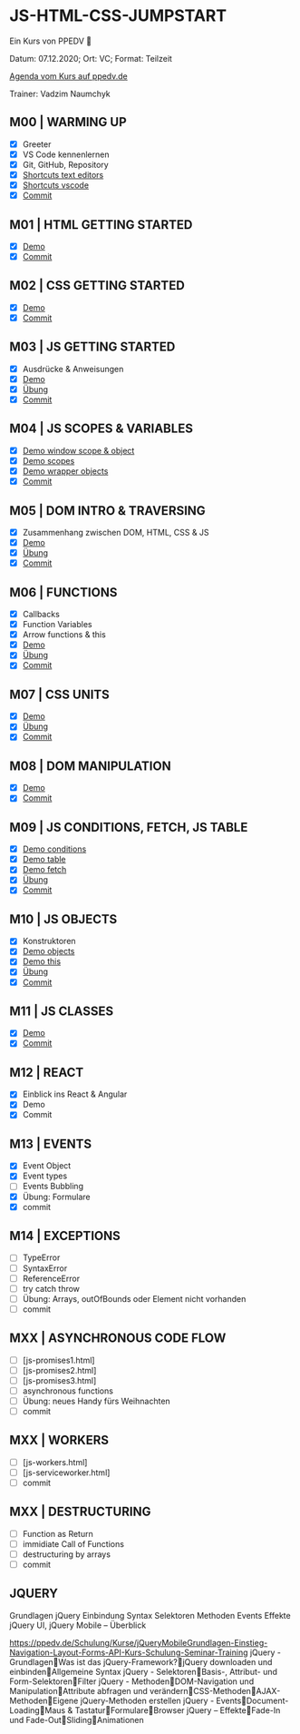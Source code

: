 # JS-HTML-CSS-JUMPSTART

Ein Kurs von PPEDV :rocket:

Datum: 07.12.2020; Ort: VC; Format: Teilzeit

[Agenda vom Kurs auf ppedv.de](https://ppedv.de/schulung/kurse/JavaScript-HTML-Programmierung-Client-CSS-Syntax-Event-Cookie.aspx)

Trainer: Vadzim Naumchyk

## M00 | WARMING UP

- [x] Greeter
- [x] VS Code kennenlernen
- [x] Git, GitHub, Repository
- [x] [Shortcuts text editors](vadzim/SHORTCUTS-ANY-TEXT-EDITOR.md)
- [x] [Shortcuts vscode](vadzim/SHORTCUTS-VSCODE.md)
- [x] [Commit](https://github.com/ppedvAG/2020-12-07-js-html-css-JumpStart/commit/2dce103f59c62f9d8cec6a383ad17a6f23b6c2bb)

## M01 | HTML GETTING STARTED

- [x] [Demo](vadzim/html-hellohtml.html)
- [x] [Commit](https://github.com/ppedvAG/2020-12-07-js-html-css-JumpStart/commit/3c2b71c1766fbdb9bc0fd34dbf457947ab2c16e9)

## M02 | CSS GETTING STARTED

- [x] [Demo](vadzim/css-hellocss.html)
- [x] [Commit](https://github.com/ppedvAG/2020-12-07-js-html-css-JumpStart/commit/fa455601a4354f6d6fbde105f19b8b16c175cf1b)

## M03 | JS GETTING STARTED

- [x] Ausdrücke & Anweisungen
- [x] [Demo](vadzim/js-hellojs.html)
- [x] [Übung](vadzim/uebungen/zufallszahl.html)
- [x] [Commit](https://github.com/ppedvAG/2020-12-07-js-html-css-JumpStart/commit/a19de3c164d85c5d1952881646cff673caa3d217)

## M04 | JS SCOPES & VARIABLES

- [x] [Demo window scope & object](vadzim/js-window.html)
- [x] [Demo scopes](vadzim/js-scopes.html)
- [x] [Demo wrapper objects](vadzim/js-wrapper-objects.html)
- [x] [Commit](https://github.com/ppedvAG/2020-12-07-js-html-css-JumpStart/commit/627dbb51c493fa5f98bd5687866dcb77869e1b87)

## M05 | DOM INTRO & TRAVERSING

- [x] Zusammenhang zwischen DOM, HTML, CSS & JS
- [x] [Demo](vadzim/dom-traversing.html)
- [x] [Übung](vadzim/uebungen/img-zoom.html)
- [x] [Commit](https://github.com/ppedvAG/2020-12-07-js-html-css-JumpStart/commit/c11d0c8a3b19f333c21aaca12467839df3ae3722)

## M06 | FUNCTIONS

- [x] Callbacks
- [x] Function Variables
- [x] Arrow functions & this
- [x] [Demo](vadzim/js-functions.html)
- [x] [Übung](vadzim/uebungen/js-functions-u.html)
- [x] [Commit](https://github.com/ppedvAG/2020-12-07-js-html-css-JumpStart/commit/f7da6bfb1b085d62cc04e91fffc213e0050c3ad8)

## M07 | CSS UNITS

- [x] [Demo](vadzim/css-units.html)
- [x] [Übung](vadzim/uebungen/css-units-u.html)
- [x] [Commit](https://github.com/ppedvAG/2020-12-07-js-html-css-JumpStart/commit/f45f327be8ab7be1943f362c73f83d8fdf28edbc)

## M08 | DOM MANIPULATION

- [x] [Demo](vadzim/dom-manipulation.html)
- [x] [Commit](https://github.com/ppedvAG/2020-12-07-js-html-css-JumpStart/commit/f0d68dca4e40fb7e470850ec72c4d37f117e04bf)

## M09 | JS CONDITIONS, FETCH, JS TABLE

- [x] [Demo conditions](vadzim/js-conditions.html)
- [x] [Demo table](vadzim/js-tables.html)
- [x] [Demo fetch](vadzim/js-fetch.html)
- [x] [Übung](vadzim/uebungen/gefetchteDaten-in-table.html)
- [x] [Commit](https://github.com/ppedvAG/2020-12-07-js-html-css-JumpStart/commit/47650e3d0818210c9a334232d6ecb27e9c090b98)

## M10 | JS OBJECTS

- [x] Konstruktoren
- [x] [Demo objects](vadzim/js-objects.html)
- [x] [Demo this](vadzim/js-this.html)
- [x] [Übung](vadzim/uebungen/js-objects-u.html)
- [x] [Commit](https://github.com/ppedvAG/2020-12-07-js-html-css-JumpStart/commit/b0b1697d8719308f4d10d9486a717f51476f8558)

## M11 | JS CLASSES

- [x] [Demo](vadzim/js-classes.html)
- [x] [Commit](https://github.com/ppedvAG/2020-12-07-js-html-css-JumpStart/commit/57172b4dbcaf800c887d31c80e59f4413b2d2c08)

## M12 | REACT

- [x] Einblick ins React & Angular
- [x] Demo
- [x] Commit

## M13 | EVENTS

- [x] Event Object
- [x] Event types
- [ ] Events Bubbling
- [x] Übung: Formulare
- [x] commit

## M14 | EXCEPTIONS

- [ ] TypeError
- [ ] SyntaxError
- [ ] ReferenceError
- [ ] try catch throw
- [ ] Übung: Arrays, outOfBounds oder Element nicht vorhanden
- [ ] commit

## MXX | ASYNCHRONOUS CODE FLOW

- [ ] [js-promises1.html]
- [ ] [js-promises2.html]
- [ ] [js-promises3.html]
- [ ] asynchronous functions
- [ ] Übung: neues Handy fürs Weihnachten
- [ ] commit

## MXX | WORKERS

- [ ] [js-workers.html]
- [ ] [js-serviceworker.html]
- [ ] commit

## MXX | DESTRUCTURING

- [ ] Function as Return
- [ ] immidiate Call of Functions
- [ ] destructuring by arrays
- [ ] commit

## JQUERY ##

Grundlagen jQuery
Einbindung
Syntax
Selektoren
Methoden
Events
Effekte
jQuery UI, jQuery Mobile – Überblick

https://ppedv.de/Schulung/Kurse/jQueryMobileGrundlagen-Einstieg-Navigation-Layout-Forms-API-Kurs-Schulung-Seminar-Training
jQuery - GrundlagenWas ist das jQuery-Framework?jQuery downloaden und einbindenAllgemeine Syntax
jQuery - SelektorenBasis-, Attribut- und Form-SelektorenFilter
jQuery - MethodenDOM-Navigation und ManipulationAttribute abfragen und verändernCSS-MethodenAJAX-MethodenEigene jQuery-Methoden erstellen
jQuery - EventsDocument-LoadingMaus & TastaturFormulareBrowser
jQuery – EffekteFade-In und Fade-OutSlidingAnimationen

